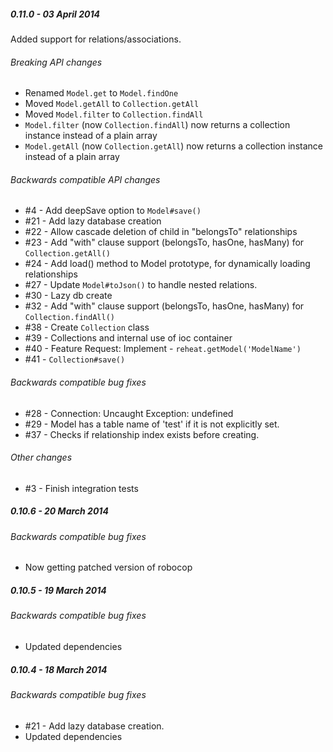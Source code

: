 ##### 0.11.0 - 03 April 2014
Added support for relations/associations.

###### Breaking API changes
- Renamed `Model.get` to `Model.findOne`
- Moved `Model.getAll` to `Collection.getAll`
- Moved `Model.filter` to `Collection.findAll`
- `Model.filter` (now `Collection.findAll`) now returns a collection instance instead of a plain array
- `Model.getAll` (now `Collection.getAll`) now returns a collection instance instead of a plain array

###### Backwards compatible API changes
- #4 - Add deepSave option to `Model#save()`
- #21 - Add lazy database creation
- #22 - Allow cascade deletion of child in "belongsTo" relationships
- #23 - Add "with" clause support (belongsTo, hasOne, hasMany) for `Collection.getAll()`
- #24 - Add load() method to Model prototype, for dynamically loading relationships
- #27 - Update `Model#toJson()` to handle nested relations.
- #30 - Lazy db create
- #32 - Add "with" clause support (belongsTo, hasOne, hasMany) for `Collection.findAll()`
- #38 - Create `Collection` class
- #39 - Collections and internal use of ioc container
- #40 - Feature Request: Implement - `reheat.getModel('ModelName')`
- #41 - `Collection#save()`

###### Backwards compatible bug fixes
- #28 - Connection: Uncaught Exception: undefined
- #29 - Model has a table name of 'test' if it is not explicitly set.
- #37 - Checks if relationship index exists before creating.

###### Other changes
- #3 - Finish integration tests

##### 0.10.6 - 20 March 2014

###### Backwards compatible bug fixes
- Now getting patched version of robocop

##### 0.10.5 - 19 March 2014

###### Backwards compatible bug fixes
- Updated dependencies

##### 0.10.4 - 18 March 2014

###### Backwards compatible bug fixes
- #21 - Add lazy database creation.
- Updated dependencies
